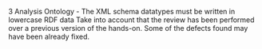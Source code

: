 3
    Analysis
    Ontology
        - The XML schema datatypes must be written in lowercase
    RDF data
    Take into account that the review has been performed over a previous version of the hands-on. Some of the defects found may have been already fixed.
